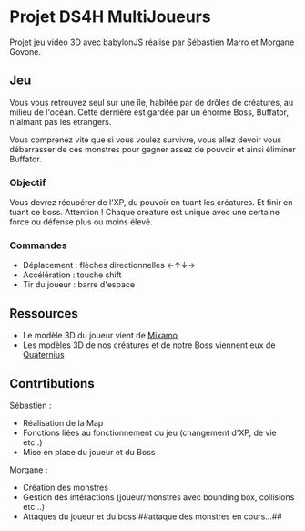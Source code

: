 # Projet DS4H MultiJoueurs
Projet jeu video 3D avec babylonJS réalisé par Sébastien Marro et Morgane Govone.

## Jeu
Vous vous retrouvez seul sur une île, habitée par de drôles de créatures, au milieu de l'océan. Cette dernière est gardée par un énorme Boss, Buffator, n'aimant pas les étrangers.

Vous comprenez vite que si vous voulez survivre, vous allez devoir vous débarrasser de ces monstres pour gagner assez de pouvoir et ainsi éliminer Buffator.

### Objectif
Vous devrez récupérer de l'XP, du pouvoir en tuant les créatures. Et finir en tuant ce boss.
Attention ! Chaque créature est unique avec une certaine force ou défense plus ou moins élevé.

### Commandes 
 - Déplacement : flèches directionnelles ←↑↓→
 - Accélération : touche shift
 - Tir du joueur : barre d'espace

## Ressources

- Le modèle 3D du joueur vient de [Mixamo](https://www.mixamo.com/#/)
- Les modèles 3D de nos créatures et de notre Boss viennent eux de [Quaternius](https://quaternius.com/packs/cutemonsters.html)

## Contrtibutions

Sébastien : 

- Réalisation de la Map
- Fonctions liées au fonctionnement du jeu (changement d'XP, de vie etc..)
- Mise en place du joueur et du Boss
      
Morgane :

- Création des monstres
- Gestion des intéractions (joueur/monstres avec bounding box, collisions etc...)
- Attaques du joueur et du boss  ##attaque des monstres en cours...##